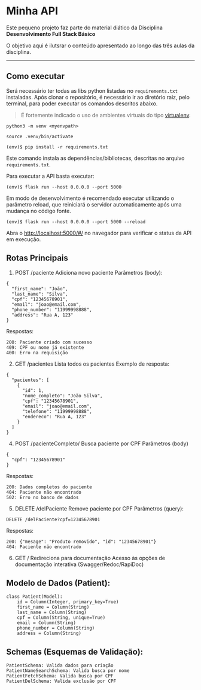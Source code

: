 # Minha API

Este pequeno projeto faz parte do material diático da Disciplina **Desenvolvimento Full Stack Básico** 

O objetivo aqui é ilutsrar o conteúdo apresentado ao longo das três aulas da disciplina.

---
## Como executar 


Será necessário ter todas as libs python listadas no `requirements.txt` instaladas.
Após clonar o repositório, é necessário ir ao diretório raiz, pelo terminal, para poder executar os comandos descritos abaixo.

> É fortemente indicado o uso de ambientes virtuais do tipo [virtualenv](https://virtualenv.pypa.io/en/latest/installation.html).

```
python3 -m venv <myenvpath>
```

```
source .venv/bin/activate
```

```
(env)$ pip install -r requirements.txt
```

Este comando instala as dependências/bibliotecas, descritas no arquivo `requirements.txt`.

Para executar a API  basta executar:

```
(env)$ flask run --host 0.0.0.0 --port 5000
```

Em modo de desenvolvimento é recomendado executar utilizando o parâmetro reload, que reiniciará o servidor
automaticamente após uma mudança no código fonte. 

```
(env)$ flask run --host 0.0.0.0 --port 5000 --reload
```

Abra o [http://localhost:5000/#/](http://localhost:5000/#/) no navegador para verificar o status da API em execução.

## Rotas Principais

1. POST /paciente
Adiciona novo paciente
Parâmetros (body):
```
{
  "first_name": "João",
  "last_name": "Silva",
  "cpf": "12345678901",
  "email": "joao@email.com",
  "phone_number": "11999998888",
  "address": "Rua A, 123"
}
```
Respostas:
```
200: Paciente criado com sucesso
409: CPF ou nome já existente
400: Erro na requisição
```
2. GET /pacientes
Lista todos os pacientes
Exemplo de resposta:
```
{
  "pacientes": [
    {
      "id": 1,
      "nome_completo": "João Silva",
      "cpf": "12345678901",
      "email": "joao@email.com",
      "telefone": "11999998888",
      "endereco": "Rua A, 123"
    }
  ]
}
```
4. POST /pacienteCompleto/
Busca paciente por CPF
Parâmetros (body)
```
{
  "cpf": "12345678901"
}
```
Respostas:
```
200: Dados completos do paciente
404: Paciente não encontrado
502: Erro no banco de dados
```
5. DELETE /delPaciente
Remove paciente por CPF
Parâmetros (query):
```
DELETE /delPaciente?cpf=12345678901
```
Respostas:

```
200: {"mesage": "Produto removido", "id": "12345678901"}
404: Paciente não encontrado
```
6. GET /
Redireciona para documentação
Acesso às opções de documentação interativa (Swagger/Redoc/RapiDoc)


## Modelo de Dados (Patient):

```
class Patient(Model):
    id = Column(Integer, primary_key=True)
    first_name = Column(String)
    last_name = Column(String)
    cpf = Column(String, unique=True)
    email = Column(String)
    phone_number = Column(String)
    address = Column(String)
```

## Schemas (Esquemas de Validação):
```
PatientSchema: Valida dados para criação
PatientNameSearchSchema: Valida busca por nome
PatientFetchSchema: Valida busca por CPF
PatientDelSchema: Valida exclusão por CPF
```
